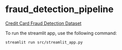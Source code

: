 # fraud_detection_pipeline
[Credit Card Fraud Detection Dataset](https://www.kaggle.com/datasets/nelgiriyewithana/credit-card-fraud-detection-dataset-2023/data?select=creditcard_2023.csv)

To run the streamlit app, use the following command:
```bash
streamlit run src/streamlit_app.py
```